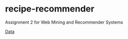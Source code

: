# recipe-recommender

Assignment 2 for Web Mining and Recommender Systems

[Data](https://www.kaggle.com/datasets/shuyangli94/food-com-recipes-and-user-interactions)
